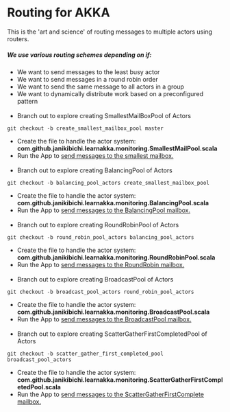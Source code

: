 # Routing for AKKA
This is the 'art and science' of routing messages to multiple actors using routers.
##### We use various routing schemes depending on if:
- We want to send messages to the least busy actor
- We want to send messages in a round robin order
- We want to send the same message to all actors in a group
- We want to dynamically distribute work based on a preconfigured pattern
<br><br>
- Branch out to explore creating SmallestMailBoxPool of Actors
````
git checkout -b create_smallest_mailbox_pool master
````
- Create the file to handle the actor system: <b>com.github.janikibichi.learnakka.monitoring.SmallestMailPool.scala</b>
- Run the App to [send messages to the smallest mailbox.](https://asciinema.org/a/VPrP6wkSHZjDlb81ZDDoTQdJH)
<br><br>
- Branch out to explore creating BalancingPool of Actors
````
git checkout -b balancing_pool_actors create_smallest_mailbox_pool 
````
- Create the file to handle the actor system: <b>com.github.janikibichi.learnakka.monitoring.BalancingPool.scala</b>
- Run the App to [send messages to the BalancingPool mailbox.](https://asciinema.org/a/QeLY9MasY0jlKr0tSWmH2SRvQ)
<br><br>
- Branch out to explore creating RoundRobinPool of Actors
````
git checkout -b round_robin_pool_actors balancing_pool_actors
````
- Create the file to handle the actor system: <b>com.github.janikibichi.learnakka.monitoring.RoundRobinPool.scala</b>
- Run the App to [send messages to the RoundRobin mailbox.](https://asciinema.org/a/qaPszz6EbZFHeezGqWYX8bI53)
<br><br>
- Branch out to explore creating BroadcastPool of Actors
````
git checkout -b broadcast_pool_actors round_robin_pool_actors 
````
- Create the file to handle the actor system: <b>com.github.janikibichi.learnakka.monitoring.BroadcastPool.scala</b>
- Run the App to [send messages to the BroadcastPool mailbox.](https://asciinema.org/a/qaPszz6EbZFHeezGqWYX8bI53)
<br><br>
- Branch out to explore creating ScatterGatherFirstCompletedPool of Actors
````
git checkout -b scatter_gather_first_completed_pool broadcast_pool_actors
````
- Create the file to handle the actor system: <b>com.github.janikibichi.learnakka.monitoring.ScatterGatherFirstCompletedPool.scala</b>
- Run the App to [send messages to the ScatterGatherFirstComplete mailbox.](https://asciinema.org/a/qaPszz6EbZFHeezGqWYX8bI53)